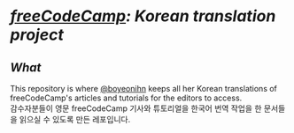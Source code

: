 # _[freeCodeCamp](https://www.freecodecamp.org/news): Korean translation project_

## _What_
This repository is where [@boyeonihn](https://github.com/boyeonihn) keeps all her Korean translations of freeCodeCamp's articles and tutorials for the editors to access.
<br>
감수자분들이 영문 freeCodeCamp 기사와 튜토리얼을 한국어 번역 작업을 한 문서들을 읽으실 수 있도록 만든 레포입니다. 


